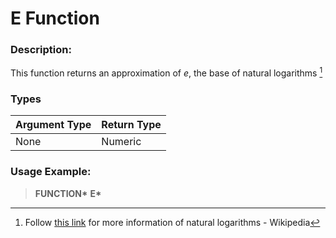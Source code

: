 # E Function

### Description:

This function returns an approximation of *e*, the base of natural logarithms [^1]

### Types

| Argument Type | Return Type |
| ------------- | ----------- |
| None          | Numeric     |

### Usage Example:

> **FUNCTION\*** **E\***

[^1]:
    Follow [this link](https://en.wikipedia.org/wiki/Natural_logarithm) for more information of natural logarithms - Wikipedia